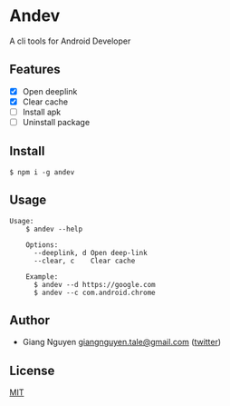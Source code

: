 # Andev

A cli tools for Android Developer

## Features

 * [x] Open deeplink 
 * [x] Clear cache
 * [ ] Install apk
 * [ ] Uninstall package
 
## Install

```shell
$ npm i -g andev
```

## Usage

```shell
Usage:
    $ andev --help

    Options:
      --deeplink, d Open deep-link
      --clear, c    Clear cache

    Example:
      $ andev --d https://google.com
      $ andev --c com.android.chrome
```

## Author
- Giang Nguyen <giangnguyen.tale@gmail.com> ([twitter](https://twitter.com/Tale_Nguyen))

## License

[MIT](LICENSE)
